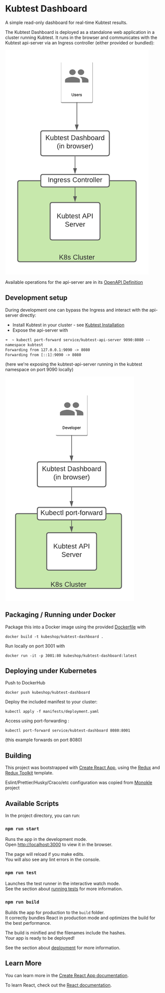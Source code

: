 # Kubtest Dashboard 

A simple read-only dashboard for real-time Kubtest results.

The Kubtest Dashboard is deployed as a standalone web application in a cluster running Kubtest. It runs in 
the browser and communicates with the Kubtest api-server via an Ingress controller (either provided or bundled):

![img.png](docs/images/very-high-level-architecture.png)

Available operations for the api-server are in its [OpenAPI Definition](https://github.com/kubeshop/kubtest/blob/main/api/v1/kubtest.yaml)

## Development setup

During development one can bypass the Ingress and interact with the api-server directly:

- Install Kubtest in your cluster - see [Kubtest Installation](https://kubeshop.github.io/kubtest/installing/) 
- Expose the api-server with 

```shell  
➜  ~ kubectl port-forward service/kubtest-api-server 9090:8080 --namespace kubtest
Forwarding from 127.0.0.1:9090 -> 8080
Forwarding from [::1]:9090 -> 8080
```

(here we're exposing the kubtest-api-server running in the kubtest namespace on port 9090 locally)

![img.png](docs/images/dev-architecture.png)

## Packaging / Running under Docker

Package this into a Docker image using the provided [Dockerfile](Dockerfile) with

```
docker build -t kubeshop/kubtest-dashboard .    
```

Run locally on port 3001 with

```
docker run -it -p 3001:80 kubeshop/kubtest-dashboard:latest      
```

## Deploying under Kubernetes

Push to DockerHub

```
docker push kubeshop/kubtest-dashboard    
```

Deploy the included manifest to your cluster:

```
kubectl apply -f manifests/deployment.yaml
```

Access using port-forwarding :

```
kubectl port-forward service/kubtest-dashboard 8080:8001
```

(this example forwards on port 8080)

## Building

This project was bootstrapped with [Create React App](https://github.com/facebook/create-react-app), using the [Redux](https://redux.js.org/) and [Redux Toolkit](https://redux-toolkit.js.org/) template.

Eslint/Prettier/Husky/Craco/etc configuration was copied from [Monokle](https://github.com/kubeshop/monokle) project 

## Available Scripts

In the project directory, you can run:

### `npm run start`

Runs the app in the development mode.<br />
Open [http://localhost:3000](http://localhost:3000) to view it in the browser.

The page will reload if you make edits.<br />
You will also see any lint errors in the console.

### `npm run test`

Launches the test runner in the interactive watch mode.<br />
See the section about [running tests](https://facebook.github.io/create-react-app/docs/running-tests) for more information.

### `npm run build`

Builds the app for production to the `build` folder.<br />
It correctly bundles React in production mode and optimizes the build for the best performance.

The build is minified and the filenames include the hashes.<br />
Your app is ready to be deployed!

See the section about [deployment](https://facebook.github.io/create-react-app/docs/deployment) for more information.

## Learn More

You can learn more in the [Create React App documentation](https://facebook.github.io/create-react-app/docs/getting-started).

To learn React, check out the [React documentation](https://reactjs.org/).
